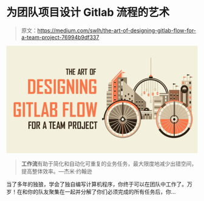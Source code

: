 # 为团队项目设计 Gitlab 流程的艺术

> 原文：<https://medium.com/swlh/the-art-of-designing-gitlab-flow-for-a-team-project-76994b9df337>

![](img/c945eb427931f6c927f5834bad412856.png)

> **工作流**有助于简化和自动化可重复的业务任务，最大限度地减少出错空间，提高整体效率。—杰米·约翰逊

当了多年的独狼，学会了独自编写计算机程序，你终于可以在团队中工作了。万岁！在和你的队友聚集在一起并分解了你们必须完成的所有任务后，你…